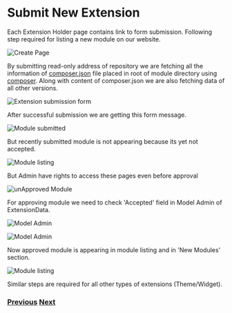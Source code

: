 # Submit New Extension

Each Extension Holder page contains link to form submission. Following step required for listing a new module on our website.

![Create Page](https://github.com/vikas-srivastava/extensionmanager/raw/master/docs/img/module-submit-link-page.png)

By submitting read-only address of repository we are fetching all the information of [composer.json](https://github.com/vikas-srivastava/demo_composer_module/blob/master/composer.json#L1) file placed in root of module directory using [composer](https://github.com/composer/composer). Along with content of composer.json we are also fetching data of all other versions.

![Extension submission form](https://github.com/vikas-srivastava/extensionmanager/raw/master/docs/img/module-submission-form.png)

After successful submission we are getting this form message.

![Module submitted](https://github.com/vikas-srivastava/extensionmanager/raw/master/docs/img/module-submitted.png)

But recently submitted module is not appearing because its yet not accepted.

![Module listing](https://github.com/vikas-srivastava/extensionmanager/raw/master/docs/img/not-listing-newly-submitted-module.png)

But Admin have rights to access these pages even before approval 

![unApproved Module](https://github.com/vikas-srivastava/extensionmanager/raw/master/docs/img/unapproved-module.png)

For approving module we need to check 'Accepted' field in Model Admin of ExtensionData.

![Model Admin](https://github.com/vikas-srivastava/extensionmanager/raw/master/docs/img/model-admin-for-extension-data.png)

![Model Admin](https://github.com/vikas-srivastava/extensionmanager/raw/master/docs/img/approving-extension.png)

Now approved module is appearing in module listing and in 'New Modules' section.

![Module listing](https://github.com/vikas-srivastava/extensionmanager/raw/master/docs/img/listing-of-approved-modules.png)

Similar steps are required for all other types of extensions (Theme/Widget).

### 	[Previous](https://github.com/vikas-srivastava/extensionmanager/blob/master/docs/en/topics/add-search-pages.md)		[Next](https://github.com/vikas-srivastava/extensionmanager/blob/master/docs/en/topics/detail-module-page.md)